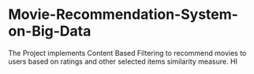 # Movie-Recommendation-System-on-Big-Data
The Project implements Content Based Filtering to recommend movies to users based on ratings and other selected items similarity measure.
HI